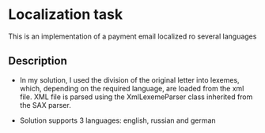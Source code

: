 # Localization task

This is an implementation of a payment email localized ro several languages


## Description

* In my solution, I used the division of the original letter into lexemes, which, depending on the required language, 
  are loaded from the xml file. XML file is parsed using the XmlLexemeParser class inherited from the SAX parser.
  

* Solution supports 3 languages: english, russian and german

